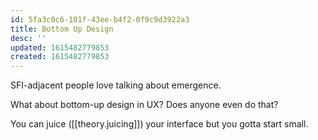 ```yaml
---
id: 5fa3c0c6-101f-43ee-b4f2-0f9c9d3922a3
title: Bottom Up Design
desc: ''
updated: 1615482779853
created: 1615482779853
---
```

SFI-adjacent people love talking about emergence.

What about bottom-up design in UX? Does anyone even do that?

You can juice ([[theory.juicing]]) your interface but you gotta start small.

[//begin]: # "Autogenerated link references for markdown compatibility"

[juicing]: juicing.md "On Juicing"

[//end]: # "Autogenerated link references"

